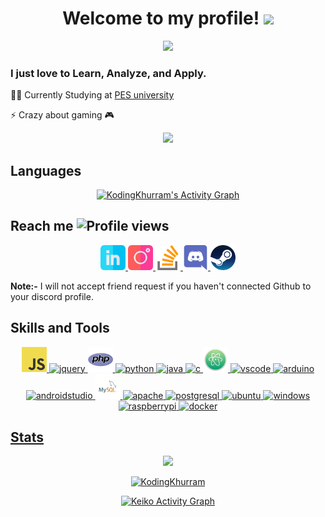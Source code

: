 <h1 align="center">
  Welcome to my profile!
  <img src="https://media.giphy.com/media/hvRJCLFzcasrR4ia7z/giphy.gif" width="28">
</h1>
<p align="center">
  <img src="https://readme-typing-svg.herokuapp.com?color=00c0f1&size=22&center=true&vCenter=true&width=480&lines=Hey%2C+I+'am+Mohammed+Khurram.;Love+to+learn%2C+analyze%2C+and+apply.;Passionate+about+Software+Development.;Learning+full-stack+Development.;Feel+free+to+connect+with+me.;Nice+to+meet+you...!">
</p>

<h3>I just love to Learn, Analyze, and Apply.</h3>

<p> 👨‍🎓 Currently Studying at <a href="https://pesitsouth.pes.edu/" target="_blank"> PES university </a> </p>
<p> ⚡ Crazy about gaming 🎮 </p>

<!-- Spotify integration -->
<!--<p align="center">
  <a href="https://github.com/kittinan/spotify-github-profile"><img src="https://spotify-github-profile.vercel.app/api/view?uid=zmag74ab32pag6viktzzp7gac&cover_image=true&theme=default" height="350" width="300"></a>
</p>-->

<p align="center">
  <a href="https://github.com/kittinan/spotify-github-profile"><img src="https://spotify-github-profile.vercel.app/api/view?uid=zmag74ab32pag6viktzzp7gac&cover_image=true&theme=novatorem&bar_color=4e5eb1&bar_color_cover=false"></a>
</p>

<h2> Languages </h2>

<p align="center">
  <a href="https://github-readme-stats.vercel.app/api/top-langs/?username=KodingKhurram&theme=radical&langs_count=6&layout=compact"><img alt="KodingKhurram's Activity Graph" src="https://github-readme-stats.vercel.app/api/top-langs/?username=KodingKhurram&theme=radical&langs_count=6&layout=compact" /></a>
 </p>


<h2>Reach me <img src="https://komarev.com/ghpvc/?username=KodingKhurram&label=Profile%20views&color=0e75b6&style=flat" alt="Profile views" /></h2>

<p align="center">
  <a href="https://www.linkedin.com/in/mohammed-khurram-667547198/" target="_blank">
    <img height="40" width="40" src="https://github.com/KodingKhurram/KodingKhurram/blob/main/icons/linkedin.png" alt="linkedin" />
  </a>
  <a href="https://instagram.com/khurram_the_k1ng">
    <img height="40" width="40" src="https://github.com/KodingKhurram/KodingKhurram/blob/main/icons/instagram.png" alt="instagram" />
  </a>
  <a href="https://stackoverflow.com/users/15523591/mohammed-khurram" target="_blank">
    <img height="40" width="40" src="https://github.com/KodingKhurram/KodingKhurram/blob/main/icons/stack-overflow.png" alt="stackoverflow" />
  </a>
  <a href="https://discord.com/users/732539891350503434" target="_blank">
    <img height="40" width="40" src="https://github.com/KodingKhurram/KodingKhurram/blob/main/icons/discord.png" alt="discord" />
  </a>
  <a href="https://steamcommunity.com/id/BlueBrawler" target="_blank">
    <img height="40" width="40" src="https://github.com/KodingKhurram/KodingKhurram/blob/main/icons/steam.png" alt="discord" />
  </a>
</p>
<strong>Note:-</strong> I will not accept friend request if you haven't connected Github to your discord profile.

<!--
<h2>Back-end development</h2>

<table>
  <tr>
    <th align="center">PHP</th>
  </tr>
  <tr>
    <td align="center">
      <img src="https://i0.wp.com/phpmagazine.net/wp-content/uploads/2020/09/php8.png?fit=420%2C206&ssl=1" height="60">
    </td>
  </tr>
</table>
-->

<h2>Skills and Tools</h2>

<p align="center">
  <a href="https://www.javascript.com/" target="_blank"><img src="https://raw.githubusercontent.com/github/explore/80688e429a7d4ef2fca1e82350fe8e3517d3494d/topics/javascript/javascript.png" alt="javascript" width="40" height="40"/>
  <a href="https://www.jquery.com/" target="_blank"><img src="https://jquery.com/jquery-wp-content/themes/jquery/images/logo-jquery.png" alt="jquery" height="40"/>
  <a href="https://www.php.net/" target="_blank"><img src="https://raw.githubusercontent.com/github/explore/80688e429a7d4ef2fca1e82350fe8e3517d3494d/topics/php/php.png" alt="php" width="40" height="40"/>
  <a href="https://www.python.org" target="_blank"><img src="https://github.com/keikomori/icons-badges/blob/master/icons/Python/python.svg" alt="python" width="40" height="40"/>
  <a href="https://www.java.com" target="_blank"><img src="https://github.com/keikomori/icons-badges/blob/master/icons/Java/java.png" alt="java" width="40" height="40"/>
  <a href="https://www.learn-c.org" target="_blank"><img src="https://github.com/keikomori/icons-badges/blob/master/icons/C/c.svg" alt="c" width="40" height="40"/>
  <a href="https://atom.io/" target="_blank"><img src="https://raw.githubusercontent.com/github/explore/80688e429a7d4ef2fca1e82350fe8e3517d3494d/topics/atom/atom.png" alt="atom" width="40" height="40"/>
  <a href="https://code.visualstudio.com" target="_blank"><img src="https://github.com/keikomori/icons-badges/blob/master/icons/VSCode/vscode.svg" alt="vscode" width="40" height="40"/>
  <a href="https://www.arduino.cc" target="_blank"><img src="https://github.com/keikomori/icons-badges/blob/master/icons/Arduino/arduino.png" alt="arduino" width="40" height="40"/>
  <a href="https://developer.android.com/studio/" target="_blank"><img src="https://github.com/keikomori/icons-badges/blob/master/icons/Android/android.svg" alt="androidstudio" width="40" height="40"/>
  <a href="https://www.mysql.com/" target="_blank"><img src="https://raw.githubusercontent.com/github/explore/80688e429a7d4ef2fca1e82350fe8e3517d3494d/topics/mysql/mysql.png" alt="mysql" width="40" height="40"/>
  <a href="https://httpd.apache.org/" target="_blank"><img src="https://upload.wikimedia.org/wikipedia/commons/thumb/1/10/Apache_HTTP_server_logo_%282019-present%29.svg/1200px-Apache_HTTP_server_logo_%282019-present%29.svg.png" alt="apache" height="40"/>
  <a href="https://www.postgresql.org" target="_blank"><img src="https://github.com/keikomori/icons-badges/blob/master/icons/Postgresql/postgresql.svg" alt="postgresql" width="40" height="40"/>
  <a href="https://ubuntu.com/" target="_blank"><img src="https://github.com/keikomori/icons-badges/blob/master/icons/Ubuntu/ubuntu.svg" alt="ubuntu" width="40" height="40"/>
  <a href="https://www.microsoft.com/pt-br/windows/"><img src="https://github.com/keikomori/icons-badges/blob/master/icons/Windows/windows.svg" alt="windows" width="40" height="40"/>
  <a href="https://www.raspberrypi.org/software/operating-systems" target="_blank"><img src="https://github.com/keikomori/icons-badges/blob/master/icons/Raspberry%20Pi/raspberry_pi.svg" alt="raspberrypi" width="40" height="40"/>
  <a href="https://www.docker.com/" target="_blank"><img src="https://github.com/keikomori/icons-badges/blob/master/icons/Docker/docker.svg" alt="docker" width="40" height="40"/>
</p>

<h2>Stats</h2>
    <p align="center">
      <img src="https://github-readme-stats.vercel.app/api?username=KodingKhurram&count_private=true&show_icons=true&theme=radical">
    </p>
    <p align="center">
      <img src="http://github-readme-streak-stats.herokuapp.com?user=KodingKhurram&theme=dracula" alt="KodingKhurram" />
    </p>
    <p align="center">
      <a href="https://github.com/ashutosh00710/github-readme-activity-graph"><img alt="Keiko Activity Graph" src="https://activity-graph.herokuapp.com/graph?username=KodingKhurram&bg_color=1F222E&color=F8D866&line=F85D7F&point=FFFFFF&hide_border=true" /></a>
    </p>

<!--
**KodingKhurram/KodingKhurram** is a ✨ _special_ ✨ repository because its `README.md` (this file) appears on your GitHub profile.

Here are some ideas to get you started:

- 🔭 I’m currently working on ...
- 🌱 I’m currently learning ...
- 👯 I’m looking to collaborate on ...
- 🤔 I’m looking for help with ...
- 💬 Ask me about ...
- 📫 How to reach me: ...
- 😄 Pronouns: ...
- ⚡ Fun fact: ...
-->

